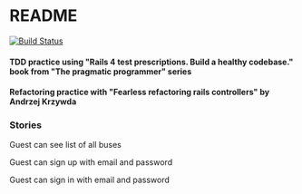# README

[![Build Status](https://travis-ci.org/aleksacastle/tickets.svg?branch=master)](https://travis-ci.org/aleksacastle/tickets)

<h4>TDD practice using "Rails 4 test prescriptions. Build a healthy codebase." book from "The pragmatic programmer" series</h4><p>
<h4>Refactoring practice with "Fearless refactoring rails controllers" by Andrzej Krzywda</h4>

<h3>Stories</h3>

Guest can see list of all buses<p>
Guest can sign up with email and password<p>
Guest can sign in with email and password<br>
